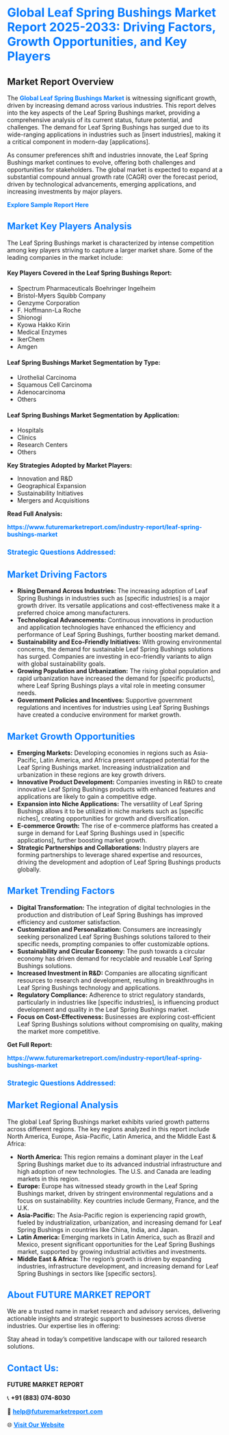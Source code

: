 <h1 style="color: #007BFF;">Global Leaf Spring Bushings Market Report 2025-2033: Driving Factors, Growth Opportunities, and Key Players</h1>

<section id="overview">
<h2>Market Report Overview</h2>
<p>The <a href="https://www.futuremarketreport.com/industry-report/leaf-spring-bushings-market" style="color: #007BFF; text-decoration: none;"><strong>Global Leaf Spring Bushings Market</strong></a> is witnessing significant growth, driven by increasing demand across various industries. This report delves into the key aspects of the Leaf Spring Bushings market, providing a comprehensive analysis of its current status, future potential, and challenges. The demand for Leaf Spring Bushings has surged due to its wide-ranging applications in industries such as [insert industries], making it a critical component in modern-day [applications].</p>
<p>As consumer preferences shift and industries innovate, the Leaf Spring Bushings market continues to evolve, offering both challenges and opportunities for stakeholders. The global market is expected to expand at a substantial compound annual growth rate (CAGR) over the forecast period, driven by technological advancements, emerging applications, and increasing investments by major players.</p>
</section>

<section id="overview">
<p><a href="https://www.futuremarketreport.com/request-sample/reportId=37643" style="color: #007BFF; text-decoration: none;"><strong>Explore Sample Report Here</strong></a></p>
</section>

<section id="key-players">
<h2 style="color: #007BFF;">Market Key Players Analysis</h2>
<p>The Leaf Spring Bushings market is characterized by intense competition among key players striving to capture a larger market share. Some of the leading companies in the market include:</p>
<h4>Key Players Covered in the Leaf Spring Bushings Report:</h4>
<ul><li>Spectrum Pharmaceuticals Boehringer Ingelheim</li><li>Bristol-Myers Squibb Company</li><li>Genzyme Corporation</li><li>F. Hoffmann-La Roche</li><li>Shionogi</li><li>Kyowa Hakko Kirin</li><li>Medical Enzymes</li><li>IkerChem</li><li>Amgen</li></ul>
<h4>Leaf Spring Bushings Market Segmentation by Type:</h4>
<ul><li>Urothelial Carcinoma</li><li>Squamous Cell Carcinoma</li><li>Adenocarcinoma</li><li>Others</li></ul>

<h4>Leaf Spring Bushings Market Segmentation by Application:</h4>
<ul><li>Hospitals</li><li>Clinics</li><li>Research Centers</li><li>Others</li></ul>
<p><strong>Key Strategies Adopted by Market Players:</strong></p>
<ul>
<li>Innovation and R&D</li>
<li>Geographical Expansion</li>
<li>Sustainability Initiatives</li>
<li>Mergers and Acquisitions</li>
</ul>
</section>

<section>
<p><strong>Read Full Analysis: </strong></p><a href="https://www.futuremarketreport.com/industry-report/leaf-spring-bushings-market" style="color: #007BFF; text-decoration: none;"><strong>https://www.futuremarketreport.com/industry-report/leaf-spring-bushings-market</strong></a>
<h3 style="color: #007BFF;">Strategic Questions Addressed:</h3>
</section>

<section id="driving-factors">
<h2 style="color: #007BFF;">Market Driving Factors</h2>
<ul>
<li><strong>Rising Demand Across Industries:</strong> The increasing adoption of Leaf Spring Bushings in industries such as [specific industries] is a major growth driver. Its versatile applications and cost-effectiveness make it a preferred choice among manufacturers.</li>
<li><strong>Technological Advancements:</strong> Continuous innovations in production and application technologies have enhanced the efficiency and performance of Leaf Spring Bushings, further boosting market demand.</li>
<li><strong>Sustainability and Eco-Friendly Initiatives:</strong> With growing environmental concerns, the demand for sustainable Leaf Spring Bushings solutions has surged. Companies are investing in eco-friendly variants to align with global sustainability goals.</li>
<li><strong>Growing Population and Urbanization:</strong> The rising global population and rapid urbanization have increased the demand for [specific products], where Leaf Spring Bushings plays a vital role in meeting consumer needs.</li>
<li><strong>Government Policies and Incentives:</strong> Supportive government regulations and incentives for industries using Leaf Spring Bushings have created a conducive environment for market growth.</li>
</ul>
</section>

<section id="growth-opportunities">
<h2 style="color: #007BFF;">Market Growth Opportunities</h2>
<ul>
<li><strong>Emerging Markets:</strong> Developing economies in regions such as Asia-Pacific, Latin America, and Africa present untapped potential for the Leaf Spring Bushings market. Increasing industrialization and urbanization in these regions are key growth drivers.</li>
<li><strong>Innovative Product Development:</strong> Companies investing in R&D to create innovative Leaf Spring Bushings products with enhanced features and applications are likely to gain a competitive edge.</li>
<li><strong>Expansion into Niche Applications:</strong> The versatility of Leaf Spring Bushings allows it to be utilized in niche markets such as [specific niches], creating opportunities for growth and diversification.</li>
<li><strong>E-commerce Growth:</strong> The rise of e-commerce platforms has created a surge in demand for Leaf Spring Bushings used in [specific applications], further boosting market growth.</li>
<li><strong>Strategic Partnerships and Collaborations:</strong> Industry players are forming partnerships to leverage shared expertise and resources, driving the development and adoption of Leaf Spring Bushings products globally.</li>
</ul>
</section>

<section id="trending-factors">
<h2 style="color: #007BFF;">Market Trending Factors</h2>
<ul>
<li><strong>Digital Transformation:</strong> The integration of digital technologies in the production and distribution of Leaf Spring Bushings has improved efficiency and customer satisfaction.</li>
<li><strong>Customization and Personalization:</strong> Consumers are increasingly seeking personalized Leaf Spring Bushings solutions tailored to their specific needs, prompting companies to offer customizable options.</li>
<li><strong>Sustainability and Circular Economy:</strong> The push towards a circular economy has driven demand for recyclable and reusable Leaf Spring Bushings solutions.</li>
<li><strong>Increased Investment in R&D:</strong> Companies are allocating significant resources to research and development, resulting in breakthroughs in Leaf Spring Bushings technology and applications.</li>
<li><strong>Regulatory Compliance:</strong> Adherence to strict regulatory standards, particularly in industries like [specific industries], is influencing product development and quality in the Leaf Spring Bushings market.</li>
<li><strong>Focus on Cost-Effectiveness:</strong> Businesses are exploring cost-efficient Leaf Spring Bushings solutions without compromising on quality, making the market more competitive.</li>
</ul>
</section>

<section>
<p><strong>Get Full Report: </strong></p><a href="https://www.futuremarketreport.com/industry-report/leaf-spring-bushings-market" style="color: #007BFF; text-decoration: none;"><strong>https://www.futuremarketreport.com/industry-report/leaf-spring-bushings-market</strong></a>
<h3 style="color: #007BFF;">Strategic Questions Addressed:</h3>
</section>


<section id="regional-analysis">
<h2 style="color: #007BFF;">Market Regional Analysis</h2>
<p>The global Leaf Spring Bushings market exhibits varied growth patterns across different regions. The key regions analyzed in this report include North America, Europe, Asia-Pacific, Latin America, and the Middle East & Africa:</p>
<ul>
<li><strong>North America:</strong> This region remains a dominant player in the Leaf Spring Bushings market due to its advanced industrial infrastructure and high adoption of new technologies. The U.S. and Canada are leading markets in this region.</li>
<li><strong>Europe:</strong> Europe has witnessed steady growth in the Leaf Spring Bushings market, driven by stringent environmental regulations and a focus on sustainability. Key countries include Germany, France, and the U.K.</li>
<li><strong>Asia-Pacific:</strong> The Asia-Pacific region is experiencing rapid growth, fueled by industrialization, urbanization, and increasing demand for Leaf Spring Bushings in countries like China, India, and Japan.</li>
<li><strong>Latin America:</strong> Emerging markets in Latin America, such as Brazil and Mexico, present significant opportunities for the Leaf Spring Bushings market, supported by growing industrial activities and investments.</li>
<li><strong>Middle East & Africa:</strong> The region’s growth is driven by expanding industries, infrastructure development, and increasing demand for Leaf Spring Bushings in sectors like [specific sectors].</li>
</ul>
</section>

<footer>
<h2 style="color: #007BFF;">About FUTURE MARKET REPORT</h2>
<p>We are a trusted name in market research and advisory services, delivering actionable insights and strategic support to businesses across diverse industries. Our expertise lies in offering:</p>

<p>Stay ahead in today’s competitive landscape with our tailored research solutions.</p>

<h2 style="color: #007BFF;">Contact Us:</h2>
<p><strong>FUTURE MARKET REPORT</strong></p>
<p>📞 <strong>+91 (883) 074-8030</strong></p>
<p>📧 <strong><a href="mailto:help@futuremarketreport.com" style="color: #007BFF;">help@futuremarketreport.com</a></strong></p>
<p>🌐 <strong><a href="https://www.futuremarketreport.com/" style="color: #007BFF;">Visit Our Website</a></strong></p>
</footer>
